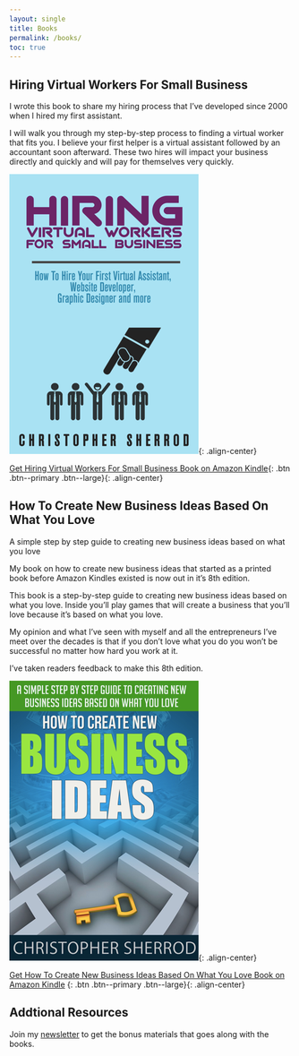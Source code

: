 ```yaml
---
layout: single
title: Books
permalink: /books/
toc: true
---
```

## Hiring Virtual Workers For Small Business
I wrote this book to share my hiring process that I’ve developed since 2000 when I hired my first assistant. 

I will walk you through my step-by-step process to finding a virtual worker that fits you. I believe your first helper is a virtual assistant followed by an accountant soon afterward. These two hires will impact your business directly and quickly and will pay for themselves very quickly.

![Hiring Virtual Workers For Small Business on Amazon Kindle](/assets/images/books/Hiring-Virtual-Workers.webp){: .align-center}

[Get Hiring Virtual Workers For Small Business Book on Amazon Kindle](https://amzn.to/2FvAxx9){: .btn .btn--primary .btn--large}{: .align-center}

## How To Create New Business Ideas Based On What You Love
A simple step by step guide to creating new business ideas based on what you love

My book on how to create new business ideas that started as a printed book before Amazon Kindles existed is now out in it’s 8th edition.

This book is a step-by-step guide to creating new business ideas based on what you love. Inside you’ll play games that will create a business that you’ll love because it’s based on what you love.

My opinion and what I’ve seen with myself and all the entrepreneurs I’ve meet over the decades is that if you don’t love what you do you won’t be successful no matter how hard you work at it.

I’ve taken readers feedback to make this 8th edition.

![How To Create New Business Ideas Based On What You Love Book on Amazon Kindle](/assets/images/books/How-To-Create-New-Business-Ideas.webp){: .align-center}

[Get How To Create New Business Ideas Based On What You Love Book on Amazon Kindle](https://amzn.to/3oZlRrW)
{: .btn .btn--primary .btn--large}{: .align-center}

## Addtional Resources
Join my [newsletter](https://christophersherrod.com/newsletter/) to get the bonus materials that goes along with the books.

